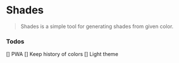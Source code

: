 # Shades

> Shades is a simple tool for generating shades from given color.

### Todos

[] PWA
[] Keep history of colors
[] Light theme

